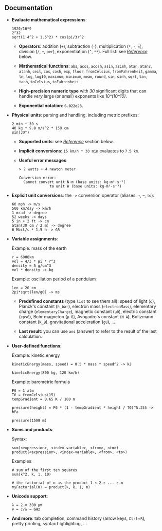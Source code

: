 Documentation
-------------

  - **Evaluate mathematical expressions**:

    ```
    1920/16*9
    2^32
    sqrt(1.4^2 + 1.5^2) * cos(pi/3)^2
    ```

    * **Operators**: addition (`+`), subtraction (`-`),
      multiplication (`*`, `·`, `×`), division (`/`, `÷`, `per`),
      exponentiation (`^`, `**`). Full list: see [*Reference*](#reference) below.

    * **Mathematical functions**: `abs`, `acos`, `acosh`, `asin`, `asinh`, `atan`, `atan2`,
      `atanh`, `ceil`, `cos`, `cosh`, `exp`, `floor`, `fromCelsius`, `fromFahrenheit`, `gamma`,
      `ln`, `log`, `log10`, `maximum`, `minimum`, `mean`, `round`, `sin`, `sinh`, `sqrt`, `tan`,
      `tanh`, `toCelsius`, `toFahrenheit`.

    * **High-precision numeric type** with *30* significant digits that can handle
      *very* large (or small) exponents like *10^(10^10)*.

    * **Exponential notation**: `6.022e23`.

  - **Physical units**: parsing and handling, including metric prefixes:

    ```
    2 min + 30 s
    40 kg * 9.8 m/s^2 * 150 cm
    sin(30°)
    ```

      * **Supported units**: see [*Reference*](#reference) section below.

      * **Implicit conversions**: `15 km/h * 30 min` evaluates to `7.5 km`.

      * **Useful error messages**:

        ```
        > 2 watts + 4 newton meter

        Conversion error:
          Cannot convert unit N·m (base units: kg·m²·s⁻²)
                      to unit W (base units: kg·m²·s⁻³)
        ```

  - **Explicit unit conversions**: the `->` conversion operator (aliases: `→`, `➞`, `to`):

    ```
    60 mph -> m/s
    500 km/day -> km/h
    1 mrad -> degree
    52 weeks -> days
    5 in + 2 ft -> cm
    atan(30 cm / 2 m) -> degree
    6 Mbit/s * 1.5 h -> GB
    ```

  - **Variable assignments**:

    Example: mass of the earth
    ```
    r = 6000km
    vol = 4/3 * pi * r^3
    density = 5 g/cm^3
    vol * density -> kg
    ```

    Example: oscillation period of a pendulum
    ```
    len = 20 cm
    2pi*sqrt(len/g0) -> ms
    ```

      * **Predefined constants** (type `list` to see them all): speed of light (`c`),
        Planck's constant (`h_bar`), electron mass (`electronMass`), elementary charge
        (`elementaryCharge`), magnetic constant (`µ0`), electric constant (`eps0`),
        Bohr magneton (`µ_B`), Avogadro's constant (`N_A`), Boltzmann constant
        (`k_B`), gravitational acceleration (`g0`), ...

      * **Last result**: you can use `ans` (answer) to refer to the result of the
        last calculation.

  - **User-defined functions**:

    Example: kinetic energy
    ```
    kineticEnergy(mass, speed) = 0.5 * mass * speed^2 -> kJ

    kineticEnergy(800 kg, 120 km/h)
    ```

    Example: barometric formula
    ```
    P0 = 1 atm
    T0 = fromCelsius(15)
    tempGradient = 0.65 K / 100 m

    pressure(height) = P0 * (1 - tempGradient * height / T0)^5.255 -> hPa

    pressure(1500 m)
    ```

  - **Sums and products**:

    Syntax:
    ```
    sum(<expression>, <index-variable>, <from>, <to>)
    product(<expression>, <index-variable>, <from>, <to>)
    ```

    Examples:
    ```
    # sum of the first ten squares
    sum(k^2, k, 1, 10)

    # the factorial of n as the product 1 × 2 × ... × n
    myFactorial(n) = product(k, k, 1, n)
    ```

  - **Unicode support**:

    ```
    λ = 2 × 300 µm
    ν = c/λ → GHz
    ```

  - **And more**: tab completion, command history (arrow keys, `Ctrl`+`R`), pretty printing, syntax
    highlighting, ...
